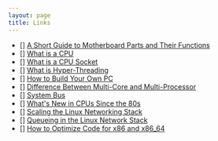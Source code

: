 ```yaml
---
layout: page
title: Links
---
```


- [] [A Short Guide to Motherboard Parts and Their Functions](https://www.makeuseof.com/tag/short-guide-motherboard-parts/)
- [] [What is a CPU](https://www.makeuseof.com/tag/cpu-technology-explained/)
- [] [What is a CPU Socket](https://www.makeuseof.com/tag/cpu-socket-types-explained-from-socket-5-to-bga-makeuseof-explains/)
- [] [What is Hyper-Threading](https://www.makeuseof.com/tag/hyperthreading-technology-explained/)
- [] [How to Build Your Own PC](https://www.makeuseof.com/tag/the-guide-build-your-own-pc/)
- [] [Difference Between Multi-Core and Multi-Processor](https://superuser.com/a/214341)
- [] [System Bus](https://en.wikipedia.org/wiki/System_bus)
- [] [What's New in CPUs Since the 80s](http://danluu.com/new-cpu-features/)
- [] [Scaling the Linux Networking Stack](https://www.kernel.org/doc/Documentation/networking/scaling.txt)
- [] [Queueing in the Linux Network Stack](https://www.linuxjournal.com/content/queueing-linux-network-stack)
- [] [How to Optimize Code for x86 and x86\_64](https://www.agner.org/optimize/)
